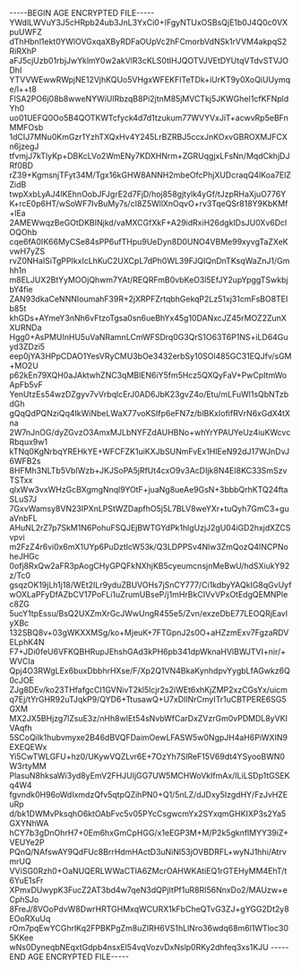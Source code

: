 -----BEGIN AGE ENCRYPTED FILE-----
YWdlLWVuY3J5cHRpb24ub3JnL3YxCi0+IFgyNTUxOSBsQjE1b0J4Q0c0VXpuUWFZ
dThHbnl1ekt0YWlOVGxqaXByRDFaOUpVc2hFCmorbVdNSk1rVVM4akpqS2RiRXhP
aFJ5cjUzb01rbjJwYklmY0w2akVlR3cKLS0tIHJQOTVJVEtDYUtqVTdvSTVJODhI
YTVVWEwwRWpjNE12VjhKQUo5VHgxWFEKFITeTDk+iUrKT9y0XoQiUUymqe/l++t8
FlSA2PO6j08b8wweNYWiUlRbzqB8Pi2jtnM85jMVCTkj5JKWGheI1cfKFNpldYh0
uo01UEFQ0Oo5B4QOTKWTcfyck4d7d1tzukum77WVYVxJiT+acwvRp5eBFnMMFOsb
1dCIJ7MNu0KmGzr1YzhTXQxHv4Y245LrBZRBJ5ccxJnKOxvGBROXMJFCXn6jzegJ
tfvmjJ7kTlyKp+DBKcLVo2WmENy7KDXHNrm+ZGRUqgjxLFsNn/MqdCkhjDJRf0BD
rZ39+KgmsnjTFyt34M/Tgx16kGHW8ANNH2mbeOfcPhjXUDcraqQ4lKoa7ElZZidB
twpXxbLyAJ4IKEhnOobJFJgrE2d7FjD/hoj858gjtylk4yGf/tJzpRHaXjuO776Y
K+rcE0p6HT/wSoWF7IvBuMy7s/cI8Z5WllXnOqvO+rv3TqeQSr818Y9KbKMf+lEa
2AMEWwqzBeGOtDKBINjkd/vaMXCGfXkF+A29idRxiH26dgkIDsJU0Xv6DclOQOhb
cqe6fA0IK66MyCSe84sPP6ufTHpu9UeDyn8D0UNO4VBMe99xyvgTaZXeKvwH7yZS
rvZ0NHaISiTgPPIkxIcLhKuC2UXCpL7dPh0WL39FJQIQnDnTKsqWaZnJ1/Gmhh1n
m8ELJUX2BtYyMOOjQhwm7YAt/REQRFmB0vbKeO3l5EfJY2upYpggTSwkbjbY4fie
ZAN93dkaCeNNNIoumahF39R+2jXRPFZrtqbhGekqP2Lz51xj31cmFsBO8TEIb85t
khGDs+AYmeY3nNh6vFtzoTgsa0sn6ueBhYx45g10DANxcJZ45rMOZ2ZunXXURNDa
Hgg0+AsPMUInHU5uVaNRamnLCmWFSDrq0G3QrS1O63T6P1NS+iLD64Guyd3ZDzi5
eep0jYA3HPpCDAO1YesVRyCMU3bOe3432erbSy10SOl485GC31EQJfv/sGM+MO2U
p62kEn79XQH0aJAktwhZNC3qMBlEN6iY5fm5Hcz5QXQyFaV+PwCpItmWoApFb5vF
YenUtzEs54wzDZgyv7vVrbqlcErJ0AD6JbK23gvZ4o/Etu/mLFuWl1sQbNTzbdGh
gQqQdPQNziQq4IkWiNbeLWaX77voKSIfp6eFN7z/blBKxIofifRVrN6xGdX4tXna
2W7nJnOG/dyZGvzO3AmxMJLbNYFZdAUHBNo+whYrYPAUYeUz4iuKWcvcRbqux9w1
kTNq0KgNrbqYREHkYE+WFCFZK1uiKXJbSUNmFvEx1HlEeN92dJ17WJnDvJ6WFB2s
8HFMh3NLTb5VbIWzb+JKJSoPA5jRfUt4cxO9v3AcDIjk8N4EI8KC33SmSzvTSTxx
qlxWw3vxWHzGcBXgmgNnql9YOtF+juaNg8ueAe9GsN+3bbbQrhKTQ24ftaSLuS7J
7GxvWamsy8VN23IPXnLPStWZDapfhO5j5L7BLV8weYXr+tuQyh7GmC3+guaVnbFL
AHuNL2rZ7p7SkM1N6PohuFSQJEjBWTGYdPk1hlgUzjJ2gU04iGD2hxjdXZCSvpvi
m2FzZ4r6vi0x6mX1UYp6PuDztIcW53k/Q3LDPPSv4Nlw3ZmQozQ4INCPNoheJHGc
0ofj8RxQw2aFR3pAogCHyGPQFkNXhjKB5cyeumcnsjnMeBwU/hdSXiukY92z/Tc0
gsqzOK19jLh1j18/WEt2ILr9yduZBUVOHs7jSnCY777/Ci1kdbyYAQkIG8qGvUyf
wOXLaPFyDfAZbCV17PoFLi1uZrumUBseP/j1mHrBkCIVvVPxOtEdgQEMNPlec8ZG
5ucY1tpEssu/BsQ2UXZmXrGcJWwUngR455e5/Zvn/exzeDbE77LEOQRjEavlyXBc
132SBQ8v+03gWKXXMSg/ko+MjeuK+7FTGpnJ2s0O+aHZzmExv7FgzaRDVELphK4N
F7+JDi0feU6VFKQBHRupJEhshGAd3kPH6pb341dpWknaHVlBWJTVI+nir/+WVCIa
Qpj4O3RWgLEx6buxDbbhrHXse/F/Xp2Q1VN4BkaKynhdpvYygbLfAGwkz6Q0cJOE
ZJg8DEv/ko23THfafgcCI1GVNivT2kl5lcjr2s2iWEt6xhKjZMP2xzCGsYx/uicm
q7Ej/tYrGHR92uTJqkP9/QYD6+TtusawQ+U7xDIlNrCmyITr1uCBTPERE6SG5GXM
MX2JX5BHjzg7lZsuE3z/nHh8wIEt54sNvbWfCarDxZVzrGm0vPDMDL8yVKIVAqfh
5SCoQilk1hubvmyxe2B46dBVQFDaimOewLFASW5w0NgpJH4aH6PiWXIN9EXEQEWx
Yi5CwTWLGFU+hz0/UKywVQZLvr6E+7OzYh7SlReF15V69dt4YSyooBWN0W3rtyMM
PlasuN8hksaWi3yd8yEmV2FHJUIjGG7UW5MCHWoVkIfmAx/ILiLSDp1tGSEKq4W4
fgvndk0H96oWdIxmdzQfv5qtpQZihPN0+Q1/5nLZ/dJDxy5IzgdHY/FzJvHZEuRp
d/bk1DWMvPksqhO6ktOAbFvc5v05PYcCsgwcmYx2SYxqmGHKIXP3s2Ya5GXYNhWA
hCY7b3gDnOhrH7+0Em6hxGmCpHGG/x1eEGP3M+M/P2k5gknflMYY39iZ+VEUYe2P
PQnQ/NAfswAY9QdFUc8BrrHdmHActD3uNiNl53jOVBDRFL+wyNJ1hhi/AtrvmrUQ
VViSG0Rzh0+OaNUQERLWWaCTlA6ZMcrOAHWKAtiEQ1rGTEHyMM4EhT/t6YuE1sFr
XPmxDUwypK3FucZ2AT3bd4w7qeN3dQPjItPf1uR8RI56NnxDo2/MAUzw+eCphSJo
8FreJ/8VOoPdvW8DwrHRTGHMxqWCURX1kFbCheQTvG3ZJ+gYGG2Dt2y8EOoRXuUq
rOm7pqEwYCGhrlKq2FPBKPgZm8uZIRH6VS1hLlNro36wdq68m6l1WTloc305KKee
wNs0DyneqbNEqxtGdpb4nsxEl54vqVozvDxNslp0RKy2dhfeq3xs1KJU
-----END AGE ENCRYPTED FILE-----
